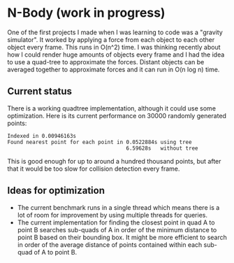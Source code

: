 # N-Body (work in progress)
One of the first projects I made when I was learning to code was a "gravity simulator". It worked by applying a force from each object to each other object every frame. This runs in O(n^2) time. I was thinking recently about how I could render huge amounts of objects every frame and I had the idea to use a quad-tree to approximate the forces. Distant objects can be averaged together to approximate forces and it can run in O(n log n) time.

## Current status
There is a working quadtree implementation, although it could use some optimization. Here is its current performance on 30000 randomly generated points:
```
Indexed in 0.00946163s
Found nearest point for each point in 0.0522884s using tree
                                      6.59628s   without tree

```
This is good enough for up to around a hundred thousand points, but after that it would be too slow for collision detection every frame. 

## Ideas for optimization
- The current benchmark runs in a single thread which means there is a lot of room for improvement by using multiple threads for queries.
- The current implementation for finding the closest point in quad A to point B searches sub-quads of A in order of the minimum distance to point B based on their bounding box. It might be more efficient to search in order of the average distance of points contained within each sub-quad of A to point B.
